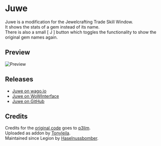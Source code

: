 # Juwe
Juwe is a modification for the Jewelcrafting Trade Skill Window.  
It shows the stats of a gem instead of its name.  
There is also a small [ J ] button which toggles the functionality to show the original gem names again.

## Preview
![Preview](https://user-images.githubusercontent.com/96642047/198362005-b37915b8-4020-48fe-a5a0-86b384dcf53e.jpg)

## Releases

- [Juwe on wago.io](https://addons.wago.io/addons/juwe)
- [Juwe on WoWInterface](https://www.wowinterface.com/downloads/info22293-JuweGemStatsinsteadofNames.html)
- [Juwe on GitHub](https://github.com/Haselnussbomber/Juwe/releases)

## Credits
Credits for the [original code](https://www.wowinterface.com/forums/showthread.php?p=277730) goes to [p3lim](https://www.wowinterface.com/forums/member.php?u=52096).  
Uploaded as addon by [Tonyleila](https://www.wowinterface.com/forums/member.php?u=231681).  
Maintained since Legion by [Haselnussbomber](https://www.wowinterface.com/forums/member.php?u=328599).
